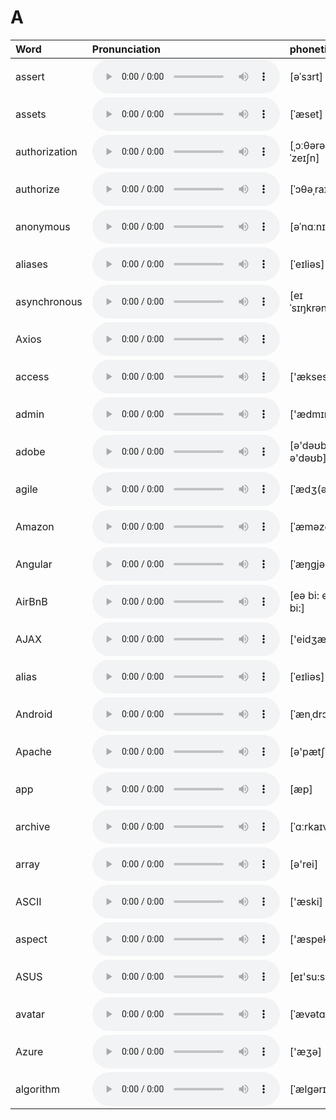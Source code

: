 
# A

| Word  | Pronunciation | phonetic |
| :-- | :-- | :-- |
| assert | <audio src="/public/audio/assert.mp3" controls="controls" controlslist="nodownload"></audio> | [əˈsɜrt] |
| assets | <audio src="/public/audio/assets.mp3" controls="controls" controlslist="nodownload"></audio> | [ˈæset] |
| authorization | <audio src="/public/audio/authorization.mp3" controls="controls" controlslist="nodownload"></audio> | [ˌɔːθərəˈzeɪʃn] |
| authorize | <audio src="/public/audio/authorize.mp3" controls="controls" controlslist="nodownload"></audio> | [ˈɔθəˌraɪz] |
| anonymous | <audio src="/public/audio/anonymous.mp3" controls="controls" controlslist="nodownload"></audio> | [əˈnɑːnɪməs] |
| aliases | <audio src="/public/audio/aliases.mp3" controls="controls" controlslist="nodownload"></audio> | [ˈeɪliəs] |
| asynchronous | <audio src="/public/audio/asynchronous.mp3" controls="controls" controlslist="nodownload"></audio> | [eɪˈsɪŋkrənəs] |
| Axios | <audio src="/public/audio/Axios.mp3" controls="controls" controlslist="nodownload"></audio> |  |
| access | <audio src="/public/audio/access.mp3" controls="controls" controlslist="nodownload"></audio> | ['ækses] |
| admin | <audio src="/public/audio/admin.mp3" controls="controls" controlslist="nodownload"></audio> | ['ædmɪn] |
| adobe | <audio src="/public/audio/adobe.mp3" controls="controls" controlslist="nodownload"></audio> | [ə'dəʊbɪ; ə'dəʊb] |
| agile | <audio src="/public/audio/agile.mp3" controls="controls" controlslist="nodownload"></audio> | [ˈædʒ(ə)l] |
| Amazon | <audio src="/public/audio/Amazon.mp3" controls="controls" controlslist="nodownload"></audio> | [ˈæməzɑːn] |
| Angular | <audio src="/public/audio/Angular.mp3" controls="controls" controlslist="nodownload"></audio> | [ˈæŋɡjələr] |
| AirBnB | <audio src="/public/audio/AirBnB.mp3" controls="controls" controlslist="nodownload"></audio> | [eə bi: en bi:] |
| AJAX | <audio src="/public/audio/AJAX.mp3" controls="controls" controlslist="nodownload"></audio> | ['eidʒæks] |
| alias | <audio src="/public/audio/alias.mp3" controls="controls" controlslist="nodownload"></audio> | [ˈeɪliəs] |
| Android | <audio src="/public/audio/Android.mp3" controls="controls" controlslist="nodownload"></audio> | [ˈænˌdrɔɪd] |
| Apache | <audio src="/public/audio/Apache.mp3" controls="controls" controlslist="nodownload"></audio> | [ə'pætʃi] |
| app | <audio src="/public/audio/app.mp3" controls="controls" controlslist="nodownload"></audio> | [æp] |
| archive | <audio src="/public/audio/archive.mp3" controls="controls" controlslist="nodownload"></audio> | [ˈɑːrkaɪv] |
| array | <audio src="/public/audio/array.mp3" controls="controls" controlslist="nodownload"></audio> | [ə'rei] |
| ASCII | <audio src="/public/audio/ASCII.mp3" controls="controls" controlslist="nodownload"></audio> | ['æski] |
| aspect | <audio src="/public/audio/aspect.mp3" controls="controls" controlslist="nodownload"></audio> | ['æspekt] |
| ASUS | <audio src="/public/audio/ASUS.mp3" controls="controls" controlslist="nodownload"></audio> | [eɪ'su:s] |
| avatar | <audio src="/public/audio/avatar.mp3" controls="controls" controlslist="nodownload"></audio> | [ˈævətɑːr] |
| Azure | <audio src="/public/audio/Azure.mp3" controls="controls" controlslist="nodownload"></audio> | ['æʒə] |
| algorithm | <audio src="/public/audio/algorithm.mp3" controls="controls" controlslist="nodownload"></audio> | [ˈælɡərɪðəm] |
